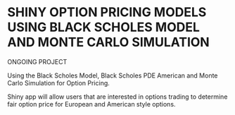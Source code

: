 # SHINY OPTION PRICING MODELS USING BLACK SCHOLES MODEL AND MONTE CARLO SIMULATION


ONGOING PROJECT

Using the Black Scholes Model, Black Scholes PDE American and Monte Carlo Simulation for Option Pricing. 

Shiny app will allow users that are interested in options trading to determine fair option price for European and American style options.
